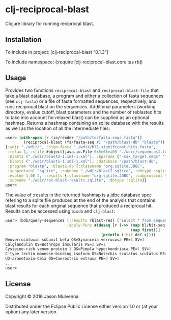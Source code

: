 # clj-reciprocal-blast

Clojure library for running reciprocal blast.

## Installation

To include in project: [clj-reciprocal-blast "0.1.3"]

To include namespace: (:require [clj-reciprocal-blast.core :as rb])

## Usage

Provides two functions `reciprocal-blast` and `reciprocal-blast-file`
that take a blast database, a program and either a collection of fasta
sequences (see `clj-fasta`) or a file of fasta formatted sequences,
respectively, and runs reciprocal blast on the sequences. Additional
parameters (working directory, evalue cutoff, blast parameters and the
number of reblasted hits to take into account for relaxed blast) can
be supplied as an optional hashmap. Returns a hashmap containing an
sqlite database with the results as well as the location of all the
intermediate files:

```clojure
user> (with-open [r (io/reader "/path/to/fasta-seqs.fasta")]
        (reciprocal-blast (fa/fasta-seq r) "/path/blast-db" "blastp"))
{:wdir "./wdir/", :sign-fasta "./wdir/bl1-significant-hits.fasta",
 :relax 1, :sfile #object[java.io.File 0x5e68ea05 "./wdir/sequences1.txt"],
 :blast2 ("./wdir/blast2-1.xml-1.xml"), :bparams {"-max_target_seqs" "1"},
 :blast1 ("./wdir/blast1-1.xml-1.xml"), :database "/path/blast-db",
 :program "blastp", :blast2-db {:classname "org.sqlite.JDBC",
 :subprotocol "sqlite", :subname "./wdir/blast2.sqlite", :dbtype :sqlite},
 :evalue 1.0E-4, :results {:classname "org.sqlite.JDBC", :subprotocol "sqlite",
 :subname "./wdir/rec-blast-results.sqlite", :dbtype :sqlite}}
user>
```

The value of :results in the returned hashmap is a jdbc database spec
refering to a sqlite file produced at the end of the analysis that
contains blast results for each original sequence that produced a
reciprocal hit. Results can be accessed using `biodb` and `clj-blast`:

```clojure
user> (bdb/query-sequences (:results rblast-res) ["select * from sequences"] :blast
                           :apply-func #(doseq [r (->> (map bl/hit-seq %)
                                                       (map first))]
                                          (println (:Hit_def x))))
Neoverrucotoxin subunit beta OS=Synanceia verrucosa PE=1 SV=1
Calglandulin OS=Bothrops insularis PE=2 SV=1
Cysteine-rich venom protein 1 OS=Pimpla hypochondriaca PE=1 SV=1
C-type lectin mannose-binding isoform OS=Notechis scutatus scutatus PE=2 SV=1
U3-aranetoxin-Ce1a OS=Caerostris extrusa PE=2 SV=1
...
user>
```

## License

Copyright © 2016 Jason Mulvenna

Distributed under the Eclipse Public License either version 1.0 or (at
your option) any later version.
